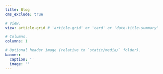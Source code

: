 ```yaml
---
title: Blog
cms_exclude: true

# View.
view: article-grid # 'article-grid' or 'card' or 'date-title-summary'

# Columns.
columns: 1

# Optional header image (relative to `static/media/` folder).
banner:
  caption: ''
  image: ''
---
```

